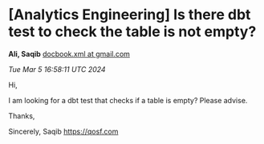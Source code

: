 









[Analytics Engineering] Is there dbt test to check the table is not empty?
==========================================================================


**Ali, Saqib**
[docbook.xml at gmail.com](mailto:wranglers%40analyticsengineering.net?Subject=Re%3A%20%5BWranglers%5D%20Is%20there%20dbt%20test%20to%20check%20the%20table%20is%20not%20empty%3F&In-Reply-To=%3CCABDm0O9to83Lqddz2qJe62QRLbT46oJ8tzVEEeLG5ZJzm1rBMA%40mail.gmail.com%3E "[Wranglers] Is there dbt test to check the table is not empty?")   

*Tue Mar 5 16:58:11 UTC 2024*  
  

Hi,

I am looking for a dbt test that checks if a table is empty? Please advise.

Thanks,

Sincerely,
Saqib
<https://qosf.com>
  
  

